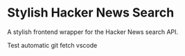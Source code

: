 # Stylish Hacker News Search
A stylish frontend wrapper for the Hacker News search API. 

Test automatic git fetch vscode
